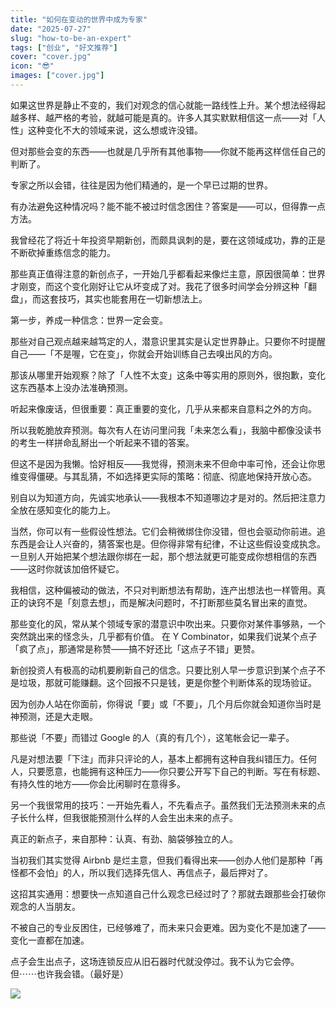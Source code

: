 ```yaml
---
title: "如何在变动的世界中成为专家"
date: "2025-07-27"
slug: "how-to-be-an-expert"
tags: ["创业", "好文推荐"]
cover: "cover.jpg"
icon: "😎"
images: ["cover.jpg"]
---
```

如果这世界是静止不变的，我们对观念的信心就能一路线性上升。某个想法经得起越多样、越严格的考验，就越可能是真的。许多人其实默默相信这一点——对「人性」这种变化不大的领域来说，这么想或许没错。



但对那些会变的东西——也就是几乎所有其他事物——你就不能再这样信任自己的判断了。



专家之所以会错，往往是因为他们精通的，是一个早已过期的世界。



有办法避免这种情况吗？能不能不被过时信念困住？答案是——可以，但得靠一点方法。



我曾经花了将近十年投资早期新创，而颇具讽刺的是，要在这领域成功，靠的正是不断砍掉重练信念的能力。



那些真正值得注意的新创点子，一开始几乎都看起来像烂主意，原因很简单：世界才刚变，而这个变化刚好让它从坏变成了对。我花了很多时间学会分辨这种「翻盘」，而这套技巧，其实也能套用在一切新想法上。



第一步，养成一种信念：世界一定会变。



那些对自己观点越来越笃定的人，潜意识里其实是认定世界静止。只要你不时提醒自己——「不是喔，它在变」，你就会开始训练自己去嗅出风的方向。



那该从哪里开始观察？除了「人性不太变」这条中等实用的原则外，很抱歉，变化这东西基本上没办法准确预测。



听起来像废话，但很重要：真正重要的变化，几乎从来都来自意料之外的方向。



所以我乾脆放弃预测。每次有人在访问里问我「未来怎么看」，我脑中都像没读书的考生一样拼命乱掰出一个听起来不错的答案。



但这不是因为我懒。恰好相反——我觉得，预测未来不但命中率可怜，还会让你思维变得僵硬。与其乱猜，不如选择更实际的策略：彻底、彻底地保持开放心态。



别自以为知道方向，先诚实地承认——我根本不知道哪边才是对的。然后把注意力全放在感知变化的能力上。



当然，你可以有一些假设性想法。它们会稍微绑住你没错，但也会驱动你前进。追东西是会让人兴奋的，猜答案也是。但你得非常有纪律，不让这些假设变成执念。
一旦别人开始把某个想法跟你绑在一起，那个想法就更可能变成你想相信的东西——这时你就该加倍怀疑它。



我相信，这种偏被动的做法，不只对判断想法有帮助，连产出想法也一样管用。真正的诀窍不是「刻意去想」，而是解决问题时，不打断那些莫名冒出来的直觉。



那些变化的风，常从某个领域专家的潜意识中吹出来。只要你对某件事够熟，一个突然跳出来的怪念头，几乎都有价值。
在 Y Combinator，如果我们说某个点子「疯了点」，那通常是称赞——搞不好还比「这点子不错」更赞。



新创投资人有极高的动机要刷新自己的信念。只要比别人早一步意识到某个点子不是垃圾，那就可能赚翻。这个回报不只是钱，更是你整个判断体系的现场验证。



因为创办人站在你面前，你得说「要」或「不要」，几个月后你就会知道你当时是神预测，还是大走眼。



那些说「不要」而错过 Google 的人（真的有几个），这笔帐会记一辈子。



凡是对想法要「下注」而非只评论的人，基本上都拥有这种自我纠错压力。任何人，只要愿意，也能拥有这种压力——你只要公开写下自己的判断。写在有标题、有持久性的地方——你会比闲聊时在意得多。



另一个我很常用的技巧：一开始先看人，不先看点子。虽然我们无法预测未来的点子长什么样，但我很能预测什么样的人会生出未来的点子。



真正的新点子，来自那种：认真、有劲、脑袋够独立的人。



当初我们其实觉得 Airbnb 是烂主意，但我们看得出来——创办人他们是那种「再怪都不会怕」的人，所以我们选择先信人、再信点子，最后押对了。



这招其实通用：想要快一点知道自己什么观念已经过时了？那就去跟那些会打破你观念的人当朋友。



不被自己的专业反困住，已经够难了，而未来只会更难。因为变化不是加速了——变化一直都在加速。



点子会生出点子，这场连锁反应从旧石器时代就没停过。我不认为它会停。
但⋯⋯也许我会错。（最好是）




![](https://prod-files-secure.s3.us-west-2.amazonaws.com/112d0858-5090-4d34-a606-b75eb8d65fd2/46476355-9cf3-4e99-9b7a-3531bc426380/1000202064.png?X-Amz-Algorithm=AWS4-HMAC-SHA256&X-Amz-Content-Sha256=UNSIGNED-PAYLOAD&X-Amz-Credential=ASIAZI2LB4667Q4OIGQK%2F20250909%2Fus-west-2%2Fs3%2Faws4_request&X-Amz-Date=20250909T171114Z&X-Amz-Expires=3600&X-Amz-Security-Token=IQoJb3JpZ2luX2VjEHAaCXVzLXdlc3QtMiJHMEUCIQCrJDDXfqzTFdqM6teMeX3pxxymE0U11ULp7PsTkDkccQIgHaMnKCnD7p18SYHT3Fxqn99V48YgqMMpAO2kzx7lpGgqiAQI2f%2F%2F%2F%2F%2F%2F%2F%2F%2F%2FARAAGgw2Mzc0MjMxODM4MDUiDF%2FxRTgNr%2Foy60OabCrcA8kDFFSGweRZ31QVpO34hu%2FU9l%2Fmac6h2VNL43uMXRJoa2a5mSI1GLAclnY0Txl8BYSon9ZKkdm5atDA62uIm%2Fp%2BM0A7PzT8jKMDeOGff1saurDfEm2OS8Ug1PfmtJe4C5hj0sW9a%2F77J9X%2FAv9a7weZqQCJFr3qRS2i%2FL%2BwgfvSBA9R7RiLwhR%2BS1d0%2BvP0LmwxQACIGv0ZwRW%2FixYxmP7ZF17D7XkPzuEh3SOP5mwJbBPwWHoWwwfyT3wKReozrf8dNP%2FAAfHOl55LH%2FBX%2Br622xrIm8aoDnRKiEyOdiAY7XGjYWlMDFt4LPnG5eF5CMD3lCI5C7rJCC9iZ65aE88uE0TaL9LirMJpCKt%2FhuHzfICT%2FY2Li3h6pNcoVXeNRp8RTnwUn%2FDMYS9isC6EM2WJERiP%2FpAhu06s4M2zRnfZoSWf0BLR8H7eZ7%2FAmkK4BYfZ6vfjqJVcwB2u8LptKcT88V3%2BfdGWOwxn09SEWzeD2DbeQ%2FfyCwZENqp7OVXZ8tUWrEKTwoKOMtSoiOiMn2T815WNOq42ipVxlXWHwugskX0csLv4DeQAWV7X8HgBw00tCsn8nWdz8WRjm5ItGaBYt9GhUWbcccbWYyXPeG1ft73UZiegqeNpReN8MIecgcYGOqUBO39x0IfQ8kRyhQCkVmPUnQmJpno0ewVAeqyixDnPhpC%2BjMz0SPZc%2BmqnJ2M4V1kCgQM9CCpw71BTCxqldstCrNRXOgIAiMdTMuf8W9%2Fa5Hhip6CWbTHKhwseQTk2dp7EmB4WWr%2B6Z59IGTdNZvQ0EtW0rXM0TNF5zt1lEGOx8BRIKRmXuR7%2BT3wfF09gkjUSElxXDK8tRb7tecHqFt4XWRizY%2FI5&X-Amz-Signature=d50e981689f49f0f6c226965989fb6024d7d2772ded2c453f957dcd449f92c06&X-Amz-SignedHeaders=host&x-amz-checksum-mode=ENABLED&x-id=GetObject)

